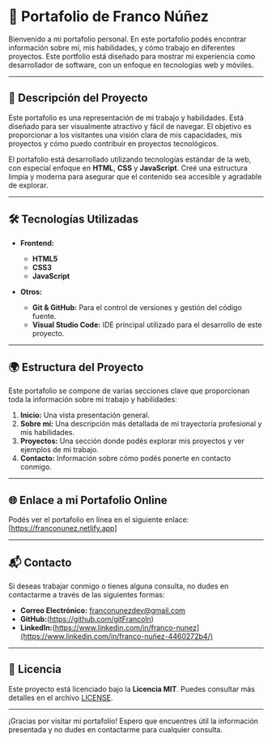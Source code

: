 # 💼 **Portafolio de Franco Núñez**

Bienvenido a mi portafolio personal. En este portafolio podés encontrar información sobre mí, mis habilidades, y cómo trabajo en diferentes proyectos. Este portfolio está diseñado para mostrar mi experiencia como desarrollador de software, con un enfoque en tecnologías web y móviles.

---

## 📖 **Descripción del Proyecto**

Este portafolio es una representación de mi trabajo y habilidades. Está diseñado para ser visualmente atractivo y fácil de navegar. El objetivo es proporcionar a los visitantes una visión clara de mis capacidades, mis proyectos y cómo puedo contribuir en proyectos tecnológicos.

El portafolio está desarrollado utilizando tecnologías estándar de la web, con especial enfoque en **HTML**, **CSS** y **JavaScript**. Creé una estructura limpia y moderna para asegurar que el contenido sea accesible y agradable de explorar.

---

## 🛠️ **Tecnologías Utilizadas**

- **Frontend:**
  - **HTML5** 
  - **CSS3**
  - **JavaScript**


- **Otros:**
  - **Git & GitHub:** Para el control de versiones y gestión del código fuente.
  - **Visual Studio Code:** IDE principal utilizado para el desarrollo de este proyecto.

---

## 🌍 **Estructura del Proyecto**

Este portafolio se compone de varias secciones clave que proporcionan toda la información sobre mi trabajo y habilidades:

1. **Inicio:** Una vista presentación general.
2. **Sobre mí:** Una descripción más detallada de mi trayectoria profesional y mis habilidades.
3. **Proyectos:** Una sección donde podés explorar mis proyectos y ver ejemplos de mi trabajo.
4. **Contacto:** Información sobre cómo podés ponerte en contacto conmigo.

---

## 🌐 **Enlace a mi Portafolio Online**

Podés ver el portafolio en línea en el siguiente enlace:  
[https://franconunez.netlify.app]

---

## 📬 **Contacto**

Si deseas trabajar conmigo o tienes alguna consulta, no dudes en contactarme a través de las siguientes formas:

- **Correo Electrónico:** franconunezdev@gmail.com
- **GitHub:**(https://github.com/gitFrancoln)
- **LinkedIn:**(https://www.linkedin.com/in/franco-nunez](https://www.linkedin.com/in/franco-nuñez-4460272b4/)

---

## 📄 **Licencia**

Este proyecto está licenciado bajo la **Licencia MIT**. Puedes consultar más detalles en el archivo [LICENSE](LICENSE).

---

¡Gracias por visitar mi portafolio! Espero que encuentres útil la información presentada y no dudes en contactarme para cualquier consulta.
